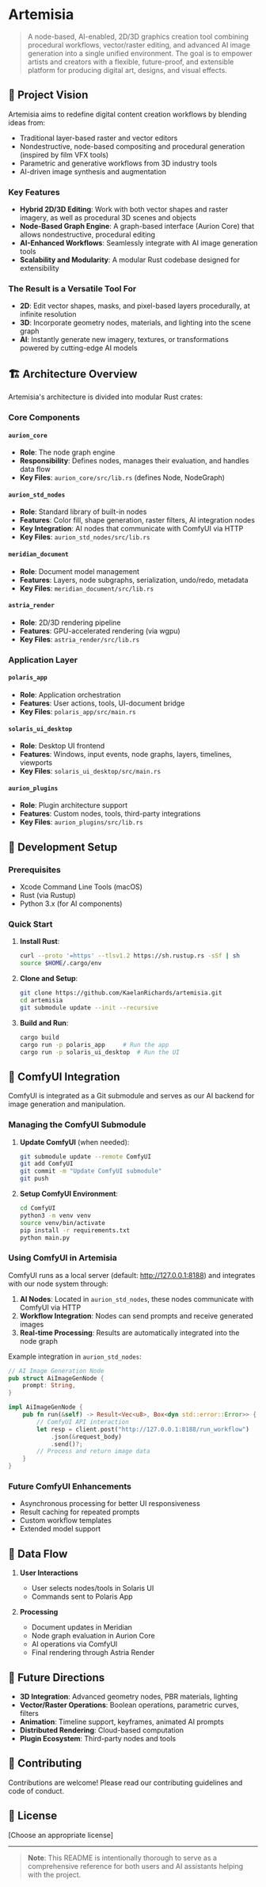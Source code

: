 # Artemisia

> A node-based, AI-enabled, 2D/3D graphics creation tool combining procedural workflows, vector/raster editing, and advanced AI image generation into a single unified environment. The goal is to empower artists and creators with a flexible, future-proof, and extensible platform for producing digital art, designs, and visual effects.

## 🎯 Project Vision

Artemisia aims to redefine digital content creation workflows by blending ideas from:

- Traditional layer-based raster and vector editors
- Nondestructive, node-based compositing and procedural generation (inspired by film VFX tools)
- Parametric and generative workflows from 3D industry tools
- AI-driven image synthesis and augmentation

### Key Features

- **Hybrid 2D/3D Editing**: Work with both vector shapes and raster imagery, as well as procedural 3D scenes and objects
- **Node-Based Graph Engine**: A graph-based interface (Aurion Core) that allows nondestructive, procedural editing
- **AI-Enhanced Workflows**: Seamlessly integrate with AI image generation tools
- **Scalability and Modularity**: A modular Rust codebase designed for extensibility

### The Result is a Versatile Tool For

- **2D**: Edit vector shapes, masks, and pixel-based layers procedurally, at infinite resolution
- **3D**: Incorporate geometry nodes, materials, and lighting into the scene graph
- **AI**: Instantly generate new imagery, textures, or transformations powered by cutting-edge AI models

## 🏗 Architecture Overview

Artemisia's architecture is divided into modular Rust crates:

### Core Components

#### `aurion_core`

- **Role**: The node graph engine
- **Responsibility**: Defines nodes, manages their evaluation, and handles data flow
- **Key Files**: `aurion_core/src/lib.rs` (defines Node, NodeGraph)

#### `aurion_std_nodes`

- **Role**: Standard library of built-in nodes
- **Features**: Color fill, shape generation, raster filters, AI integration nodes
- **Key Integration**: AI nodes that communicate with ComfyUI via HTTP
- **Key Files**: `aurion_std_nodes/src/lib.rs`

#### `meridian_document`

- **Role**: Document model management
- **Features**: Layers, node subgraphs, serialization, undo/redo, metadata
- **Key Files**: `meridian_document/src/lib.rs`

#### `astria_render`

- **Role**: 2D/3D rendering pipeline
- **Features**: GPU-accelerated rendering (via wgpu)
- **Key Files**: `astria_render/src/lib.rs`

### Application Layer

#### `polaris_app`

- **Role**: Application orchestration
- **Features**: User actions, tools, UI-document bridge
- **Key Files**: `polaris_app/src/main.rs`

#### `solaris_ui_desktop`

- **Role**: Desktop UI frontend
- **Features**: Windows, input events, node graphs, layers, timelines, viewports
- **Key Files**: `solaris_ui_desktop/src/main.rs`

#### `aurion_plugins`

- **Role**: Plugin architecture support
- **Features**: Custom nodes, tools, third-party integrations
- **Key Files**: `aurion_plugins/src/lib.rs`

## 🔧 Development Setup

### Prerequisites

- Xcode Command Line Tools (macOS)
- Rust (via Rustup)
- Python 3.x (for AI components)

### Quick Start

1. **Install Rust**:

   ```bash
   curl --proto '=https' --tlsv1.2 https://sh.rustup.rs -sSf | sh
   source $HOME/.cargo/env
   ```

2. **Clone and Setup**:

   ```bash
   git clone https://github.com/KaelanRichards/artemisia.git
   cd artemisia
   git submodule update --init --recursive
   ```

3. **Build and Run**:
   ```bash
   cargo build
   cargo run -p polaris_app     # Run the app
   cargo run -p solaris_ui_desktop  # Run the UI
   ```

## 🤖 ComfyUI Integration

ComfyUI is integrated as a Git submodule and serves as our AI backend for image generation and manipulation.

### Managing the ComfyUI Submodule

1. **Update ComfyUI** (when needed):

   ```bash
   git submodule update --remote ComfyUI
   git add ComfyUI
   git commit -m "Update ComfyUI submodule"
   git push
   ```

2. **Setup ComfyUI Environment**:
   ```bash
   cd ComfyUI
   python3 -m venv venv
   source venv/bin/activate
   pip install -r requirements.txt
   python main.py
   ```

### Using ComfyUI in Artemisia

ComfyUI runs as a local server (default: http://127.0.0.1:8188) and integrates with our node system through:

1. **AI Nodes**: Located in `aurion_std_nodes`, these nodes communicate with ComfyUI via HTTP
2. **Workflow Integration**: Nodes can send prompts and receive generated images
3. **Real-time Processing**: Results are automatically integrated into the node graph

Example integration in `aurion_std_nodes`:

```rust
// AI Image Generation Node
pub struct AiImageGenNode {
    prompt: String,
}

impl AiImageGenNode {
    pub fn run(&self) -> Result<Vec<u8>, Box<dyn std::error::Error>> {
        // ComfyUI API interaction
        let resp = client.post("http://127.0.0.1:8188/run_workflow")
            .json(&request_body)
            .send()?;
        // Process and return image data
    }
}
```

### Future ComfyUI Enhancements

- Asynchronous processing for better UI responsiveness
- Result caching for repeated prompts
- Custom workflow templates
- Extended model support

## 🔄 Data Flow

1. **User Interactions**

   - User selects nodes/tools in Solaris UI
   - Commands sent to Polaris App

2. **Processing**
   - Document updates in Meridian
   - Node graph evaluation in Aurion Core
   - AI operations via ComfyUI
   - Final rendering through Astria Render

## 🚀 Future Directions

- **3D Integration**: Advanced geometry nodes, PBR materials, lighting
- **Vector/Raster Operations**: Boolean operations, parametric curves, filters
- **Animation**: Timeline support, keyframes, animated AI prompts
- **Distributed Rendering**: Cloud-based computation
- **Plugin Ecosystem**: Third-party nodes and tools

## 📝 Contributing

Contributions are welcome! Please read our contributing guidelines and code of conduct.

## 📄 License

[Choose an appropriate license]

---

> **Note**: This README is intentionally thorough to serve as a comprehensive reference for both users and AI assistants helping with the project.
